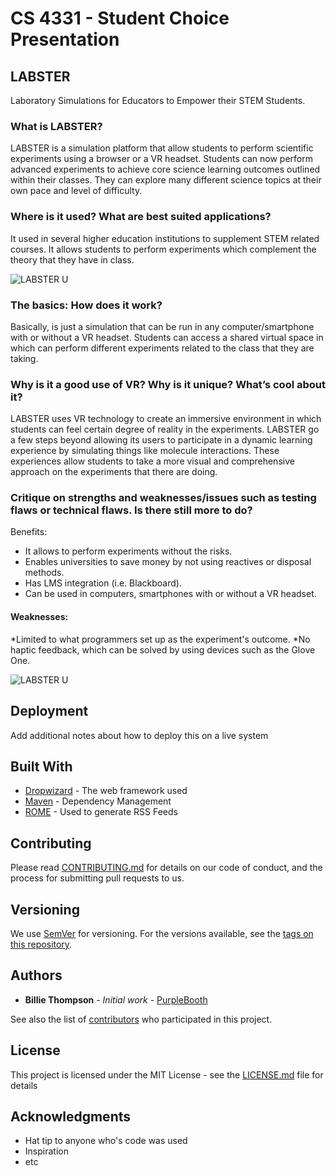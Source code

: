 # CS 4331 - Student Choice Presentation

## LABSTER

Laboratory Simulations for Educators to Empower their STEM Students.

### What is LABSTER?

LABSTER is a simulation platform that allow students to perform scientific experiments using a browser or a VR headset. Students can now perform advanced experiments to achieve core science learning outcomes outlined within their classes. They can explore many different science topics at their own pace and level of difficulty.

### Where is it used? What are best suited applications?

It used in several higher education institutions to supplement STEM related courses. It allows students to perform experiments which complement the theory that they have in class. 

![LABSTER U](https://github.com/luisrausseo/luisrausseo.github.io/blob/master/Presentation/assets/logo.png)

### The basics: How does it work?

Basically, is just a simulation that can be run in any computer/smartphone with or without a VR headset. Students can access a shared virtual space in which can perform different experiments related to the class that they are taking. 

### Why is it a good use of VR? Why is it unique? What’s cool about it?

LABSTER uses VR technology to create an immersive environment in which students can feel certain degree of reality in the experiments. LABSTER go a few steps beyond allowing its users to participate in a dynamic learning experience by simulating things like molecule interactions. These experiences allow students to take a more visual and comprehensive approach on the experiments that there are doing. 

### Critique on strengths and weaknesses/issues such as testing flaws or technical flaws. Is there still more to do?

Benefits:

* It allows to perform experiments without the risks.
* Enables universities to save money by not using reactives or disposal methods.
* Has LMS integration (i.e. Blackboard).
* Can be used in computers, smartphones with or without a VR headset.

#### Weaknesses:

*Limited to what programmers set up as the experiment's outcome.
*No haptic feedback, which can be solved by using devices such as the Glove One.

![LABSTER U](https://github.com/luisrausseo/luisrausseo.github.io/blob/master/Presentation/assets/glove_one.jpg)

## Deployment

Add additional notes about how to deploy this on a live system

## Built With

* [Dropwizard](http://www.dropwizard.io/1.0.2/docs/) - The web framework used
* [Maven](https://maven.apache.org/) - Dependency Management
* [ROME](https://rometools.github.io/rome/) - Used to generate RSS Feeds

## Contributing

Please read [CONTRIBUTING.md](https://gist.github.com/PurpleBooth/b24679402957c63ec426) for details on our code of conduct, and the process for submitting pull requests to us.

## Versioning

We use [SemVer](http://semver.org/) for versioning. For the versions available, see the [tags on this repository](https://github.com/your/project/tags). 

## Authors

* **Billie Thompson** - *Initial work* - [PurpleBooth](https://github.com/PurpleBooth)

See also the list of [contributors](https://github.com/your/project/contributors) who participated in this project.

## License

This project is licensed under the MIT License - see the [LICENSE.md](LICENSE.md) file for details

## Acknowledgments

* Hat tip to anyone who's code was used
* Inspiration
* etc

